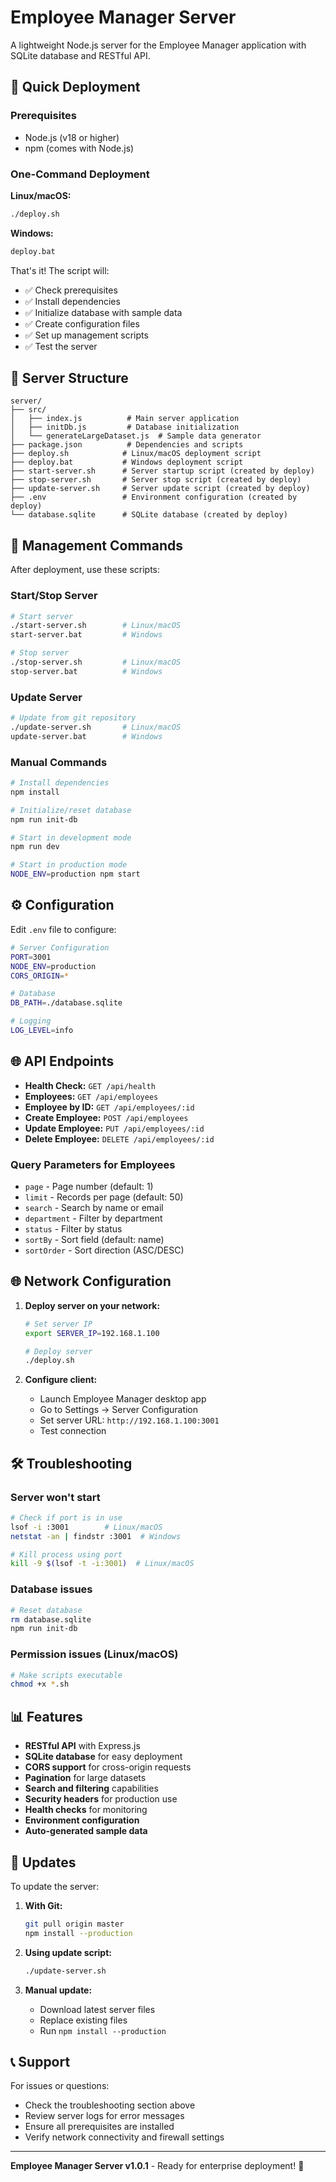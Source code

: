 # Employee Manager Server

A lightweight Node.js server for the Employee Manager application with SQLite database and RESTful API.

## 🚀 Quick Deployment

### Prerequisites
- Node.js (v18 or higher)
- npm (comes with Node.js)

### One-Command Deployment

**Linux/macOS:**
```bash
./deploy.sh
```

**Windows:**
```cmd
deploy.bat
```

That's it! The script will:
- ✅ Check prerequisites
- ✅ Install dependencies
- ✅ Initialize database with sample data
- ✅ Create configuration files
- ✅ Set up management scripts
- ✅ Test the server

## 📁 Server Structure

```
server/
├── src/
│   ├── index.js          # Main server application
│   ├── initDb.js         # Database initialization
│   └── generateLargeDataset.js  # Sample data generator
├── package.json          # Dependencies and scripts
├── deploy.sh            # Linux/macOS deployment script
├── deploy.bat           # Windows deployment script
├── start-server.sh      # Server startup script (created by deploy)
├── stop-server.sh       # Server stop script (created by deploy)
├── update-server.sh     # Server update script (created by deploy)
├── .env                 # Environment configuration (created by deploy)
└── database.sqlite      # SQLite database (created by deploy)
```

## 🔧 Management Commands

After deployment, use these scripts:

### Start/Stop Server
```bash
# Start server
./start-server.sh        # Linux/macOS
start-server.bat         # Windows

# Stop server
./stop-server.sh         # Linux/macOS
stop-server.bat          # Windows
```

### Update Server
```bash
# Update from git repository
./update-server.sh       # Linux/macOS
update-server.bat        # Windows
```

### Manual Commands
```bash
# Install dependencies
npm install

# Initialize/reset database
npm run init-db

# Start in development mode
npm run dev

# Start in production mode
NODE_ENV=production npm start
```

## ⚙️ Configuration

Edit `.env` file to configure:

```bash
# Server Configuration
PORT=3001
NODE_ENV=production
CORS_ORIGIN=*

# Database
DB_PATH=./database.sqlite

# Logging
LOG_LEVEL=info
```

## 🌐 API Endpoints

- **Health Check:** `GET /api/health`
- **Employees:** `GET /api/employees`
- **Employee by ID:** `GET /api/employees/:id`
- **Create Employee:** `POST /api/employees`
- **Update Employee:** `PUT /api/employees/:id`
- **Delete Employee:** `DELETE /api/employees/:id`

### Query Parameters for Employees
- `page` - Page number (default: 1)
- `limit` - Records per page (default: 50)
- `search` - Search by name or email
- `department` - Filter by department
- `status` - Filter by status
- `sortBy` - Sort field (default: name)
- `sortOrder` - Sort direction (ASC/DESC)

## 🌐 Network Configuration

1. **Deploy server on your network:**
   ```bash
   # Set server IP
   export SERVER_IP=192.168.1.100
   
   # Deploy server
   ./deploy.sh
   ```

2. **Configure client:**
   - Launch Employee Manager desktop app
   - Go to Settings → Server Configuration
   - Set server URL: `http://192.168.1.100:3001`
   - Test connection

## 🛠️ Troubleshooting

### Server won't start
```bash
# Check if port is in use
lsof -i :3001        # Linux/macOS
netstat -an | findstr :3001  # Windows

# Kill process using port
kill -9 $(lsof -t -i:3001)  # Linux/macOS
```

### Database issues
```bash
# Reset database
rm database.sqlite
npm run init-db
```

### Permission issues (Linux/macOS)
```bash
# Make scripts executable
chmod +x *.sh
```

## 📊 Features

- **RESTful API** with Express.js
- **SQLite database** for easy deployment
- **CORS support** for cross-origin requests
- **Pagination** for large datasets
- **Search and filtering** capabilities
- **Security headers** for production use
- **Health checks** for monitoring
- **Environment configuration**
- **Auto-generated sample data**

## 🔄 Updates

To update the server:

1. **With Git:**
   ```bash
   git pull origin master
   npm install --production
   ```

2. **Using update script:**
   ```bash
   ./update-server.sh
   ```

3. **Manual update:**
   - Download latest server files
   - Replace existing files
   - Run `npm install --production`

## 📞 Support

For issues or questions:
- Check the troubleshooting section above
- Review server logs for error messages
- Ensure all prerequisites are installed
- Verify network connectivity and firewall settings

---

**Employee Manager Server v1.0.1** - Ready for enterprise deployment! 🚀
